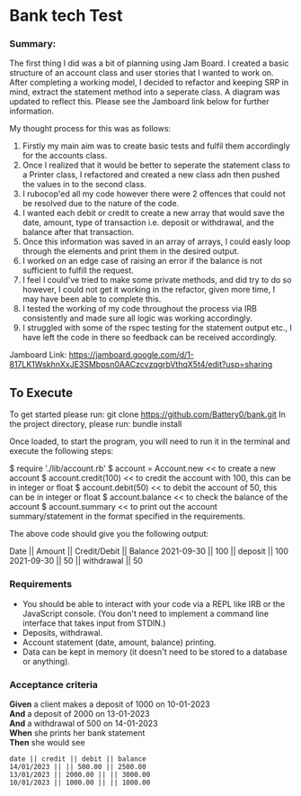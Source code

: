 # Bank tech Test

### Summary:

The first thing I did was a bit of planning using Jam Board. I created a basic structure of an account class and user stories that I wanted to work on. After completing a working model, I decided to refactor and keeping SRP in mind, extract the statement method into a seperate class. A diagram was updated to reflect this. Please see the Jamboard link below for further information.

My thought process for this was as follows:

1. Firstly my main aim was to create basic tests and fulfil them accordingly for the accounts class.
2. Once I realized that it would be better to seperate the statement class to a Printer class, I refactored and created a new class adn then pushed the values in to the second class.
3. I rubocop'ed all my code however there were 2 offences that could not be resolved due to the nature of the code.
4. I wanted each debit or credit to create a new array that would save the date, amount, type of transaction i.e. deposit or withdrawal, and the balance after that transaction. 
5. Once this information was saved in an array of arrays, I could easly loop through the elements and print them in the desired output. 
6. I worked on an edge case of raising an error if the balance is not sufficient to fulfill the request. 
7. I feel I could've tried to make some private methods, and did try to do so however, I could not get it working in the refactor, given more time, I may have been able to complete this.
8. I tested the working of my code throughout the process via IRB consistently and made sure all logic was working accordingly. 
9. I struggled with some of the rspec testing for the statement output etc., I have left the code in there so feedback can be received accordingly. 

Jamboard Link: https://jamboard.google.com/d/1-817LK1WskhnXxJE3SMbpsn0AACzcvzqgrbVthqX5t4/edit?usp=sharing

## To Execute

To get started please run: git clone https://github.com/Battery0/bank.git
In the project directory, please run: bundle install

Once loaded, to start the program, you will need to run it in the terminal and execute the following steps: 

$ require './lib/account.rb'
$ account = Account.new << to create a new account
$ account.credit(100) << to credit the account with 100, this can be in integer or float
$ account.debit(50) << to debit the account of 50, this can be in integer or float
$ account.balance << to check the balance of the account
$ account.summary << to print out the account summary/statement in the format specified in the requirements.

The above code should give you the following output:

 Date || Amount ||  Credit/Debit ||  Balance 
2021-09-30 || 100 || deposit || 100
2021-09-30 || 50 || withdrawal || 50



### Requirements

* You should be able to interact with your code via a REPL like IRB or the JavaScript console.  (You don't need to implement a command line interface that takes input from STDIN.)
* Deposits, withdrawal.
* Account statement (date, amount, balance) printing.
* Data can be kept in memory (it doesn't need to be stored to a database or anything).

### Acceptance criteria

**Given** a client makes a deposit of 1000 on 10-01-2023  
**And** a deposit of 2000 on 13-01-2023  
**And** a withdrawal of 500 on 14-01-2023  
**When** she prints her bank statement  
**Then** she would see

```
date || credit || debit || balance
14/01/2023 || || 500.00 || 2500.00
13/01/2023 || 2000.00 || || 3000.00
10/01/2023 || 1000.00 || || 1000.00
```
